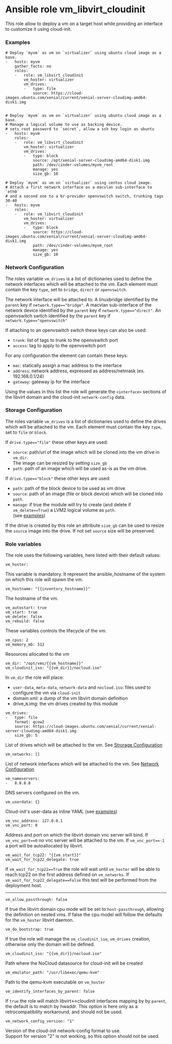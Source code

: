 # Ansible role vm_libvirt_cloudinit 
This role allow to deploy a vm on a target host while providing an
interface to customize it using cloud-init.

### Examples
`````
# Deploy `myvm` as vm on `virtualizer` using ubuntu cloud image as a base.
-   hosts: myvm
    gather_facts: no
    roles:
    -   role: vm_libvirt_cloudinit
        vm_hoster: virtualizer
        vm_drives:
        -   type: file
            source: https://cloud-images.ubuntu.com/xenial/current/xenial-server-cloudimg-amd64-disk1.img


# Deploy `myvm` as vm on `virtualizer` using ubuntu cloud image as a base.
# Manage a logical volume to use as backing device.
# sets root password to `secret`, allow a ssh key login as ubuntu
-   hosts: myvm
    roles:
    -   role: vm_libvirt_cloudinit
        vm_hoster: virtualizer
        vm_drives:
        -   type: block
            source: /opt/xenial-server-cloudimg-amd64-disk1.img
            path: /dev/cinder-volumes/myvm_root
            manage: yes
            size_gb: 10
            
# Deploy `myvm` as vm on `virtualizer` using centos cloud image.
# Attach a first network interface as a macvlan sub-interface to `eth0`
# and a second one to a br-provider openvswitch switch, trunking tags 30-40
-   hosts: myvm
    roles:
    -   role: vm_libvirt_cloudinit
        vm_hoster: virtualizer
        vm_drives:
        -   type: block
            source: https://cloud-images.ubuntu.com/xenial/current/xenial-server-cloudimg-amd64-disk1.img
            path: /dev/cinder-volumes/myvm_root
            manage: yes
            size_gb: 10
`````



### Network Configuration
The roles variable `vm_drives` is a list of dictionaries used to define
the network interfaces which will be attached to the vm.
Each element must contain the key `type`, set to `bridge`, `direct` or
`openvswitch`.

The network interface will be attached to:
A linuxbridge identified by the `parent` key if `network.type=="bridge"`.
A macvlan sub-interface of the network device identified by the `parent`
key if `network.type=="direct"`.
An openvswitch switch identified by the `parent` key if 
`network.type=="openvswitch"`

If attaching to an openvswitch switch these keys can also be used:
- `trunk`: list of tags to trunk to the openvswitch port
- `access`: tag to apply to the openvswitch port

For any configuration the element can contain these keys:
- `mac`: statically assign a mac address to the interface
- `address`: network address, expressed as address/netmask
  (es. 192.168.0.1/24)
- `gateway`: gateway ip for the interface

Using the values in this list the role will generate the
`<interface>` sections of the libvirt domain and the cloud-init
`network-config` data.

### Storage Configuration
The roles variable `vm_drives` is a list of dictionaries used to define
the drives which will be attached to the vm.
Each element must contain the key `type`, set to `file` or `block`.

If `drive.type=="file"` these other keys are used:
- `source`: path/url of the image which will be cloned into the vm drive
            in `vm_dir`.  
            The image can be resized by setting `size_gb`
- `path`: path of an image which will be used as-is as the vm drive.

If `drive.type=="block"` these other keys are used:
- `path`: path of the block device to be used as vm drive.
- `source`: path of an image (file or block device) which will be cloned
            into `path`.
- `manage`: if true the module will try to create (and delete if
            `vm_delete==True`) a LVM2 logical volume as `path`.  
            (see [examples](#examples))

If the drive is created by this role an attribute `size_gb` can be used
to resize the `source` image into the drive. If not set `source` size
will be preserved.

### Role variables
The role uses the following variables, here listed with their default
values:

`````
vm_hoster:
`````
This variable is mandatory. It represent the ansible_hostname of the
system on which this role will spawn the vm.

`````
vm_hostname: "{{inventory_hostname}}"
`````
The hostname of the vm.

`````
vm_autostart: true
vm_start: true
vm_delete: false
vm_rebuild: false
`````
These variables controls the lifecycle of the vm.

`````
vm_cpus: 2
vm_memory_mb: 512
`````
Resources allocated to the vm

`````
vm_dir: "/opt/vms/{{vm_hostname}}"
vm_cloudinit_iso: "{{vm_dir}}/nocloud.iso"
`````
In `vm_dir` the role will place:
- `user-data`, `meta-data`, `network-data` and `nocloud.iso`: files used
  to configure the vm via `cloud-init`
- domain.xml: a dump of the vm libvirt domain definition
- drive_`N`.img: the vm drives created by this module

`````
vm_drives:
-   type: file
    format: qcow2
    source: https://cloud-images.ubuntu.com/xenial/current/xenial-server-cloudimg-amd64-disk1.img
    size_gb: 5
`````
List of drives which will be attached to the vm. See
[Strorage Configuration](#storage-configuration)

`````
vm_networks: []
`````
List of network interfaces which will be attached to the vm. See
[Network Configuration](#network-configuration)

`````
vm_nameservers:
-   8.8.8.8
`````
DNS servers configured on the vm.

`````
vm_userdata: {}
`````
Cloud-init's user-data as inline YAML (see [examples](#examples))

`````
vm_vnc_address: 127.0.0.1
vm_vnc_port: 0
`````
Address and port on which the libvirt domain vnc server will bind.
If `vm_vnc_port==0` no vnc server will be attached to the vm.
If `vm_vnc_port==-1` a port will be autoallocated by libvirt.

`````
vm_wait_for_tcp22: "{{vm_start}}"
vm_wait_for_tcp22_delegate: true
`````
If `vm_wait_for_tcp22==True` the role will wait until `vm_hoster` will
be able to reach tcp22 on the first address defined on `vm_networks`.
If `vm_wait_for_tcp22_delegate==False` this test will be performed from
the deployment host.

-----

`````
vm_allow_passthrough: false
`````
If true the libvirt domain cpu mode will be set to
`host-passthrough`, allowing the definition on nested vms.
If false the cpu model will follow the defaults for the `vm_hoster`
libvirt daemon.

`````
vm_do_bootstrap: true
`````
If true the role will manage the `vm_cloudinit_iso`, `vm_drives`
creation, otherwise only the domain will be defined.
`````
vm_cloudinit_iso: "{{vm_dir}}/nocloud.iso"
`````
Path where the NoCloud datasource for cloud-init will be created

`````
vm_emulator_path: "/usr/libexec/qemu-kvm"
`````
Path to the qemu-kvm executable on `vm_hoster`

`````
vm_identify_interfaces_by_parent: false
`````
If `true` the role will match libvirt<->cloudinit interfaces mapping by
 by `parent`, the default is to match by hwaddr.
This option is here only as a retrocompatibility workaround, and should
not be used.

`````
vm_network_config_version: "1"
`````
Version of the cloud-init network-config format to use.  
Support for version "2" is not working, so this option should not be used.
